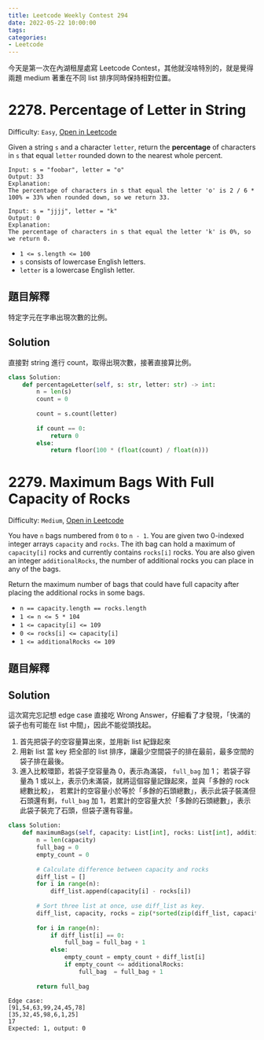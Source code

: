```yaml
---
title: Leetcode Weekly Contest 294
date: 2022-05-22 10:00:00
tags:
categories:
- Leetcode
---
```


今天是第一次在內湖租屋處寫 Leetcode Contest，其他就沒啥特別的，就是覺得兩題 medium 著重在不同 list 排序同時保持相對位置。

<!-- more -->

# 2278. Percentage of Letter in String

Difficulty: `Easy`, [Open in Leetcode](https://leetcode.com/contest/weekly-contest-294/problems/percentage-of-letter-in-string/)

Given a string `s` and a character `letter`, return the **percentage** of characters in `s` that equal `letter` rounded down to the nearest whole percent.

```
Input: s = "foobar", letter = "o"
Output: 33
Explanation:
The percentage of characters in s that equal the letter 'o' is 2 / 6 * 100% = 33% when rounded down, so we return 33.
```
```
Input: s = "jjjj", letter = "k"
Output: 0
Explanation:
The percentage of characters in s that equal the letter 'k' is 0%, so we return 0.
```

- `1 <= s.length <= 100`
- `s` consists of lowercase English letters.
- `letter` is a lowercase English letter.

## 題目解釋

特定字元在字串出現次數的比例。

## Solution

直接對 string 進行 count，取得出現次數，接著直接算比例。

```python
class Solution:
    def percentageLetter(self, s: str, letter: str) -> int:
        n = len(s)
        count = 0
        
        count = s.count(letter)
        
        if count == 0:
            return 0
        else:
            return floor(100 * (float(count) / float(n)))
```

# 2279. Maximum Bags With Full Capacity of Rocks

Difficulty: `Medium`, [Open in Leetcode](https://leetcode.com/contest/weekly-contest-294/problems/maximum-bags-with-full-capacity-of-rocks/)

You have `n` bags numbered from `0` to `n - 1`. You are given two 0-indexed integer arrays `capacity` and `rocks`. The ith bag can hold a maximum of `capacity[i]` rocks and currently contains `rocks[i]` rocks. You are also given an integer `additionalRocks`, the number of additional rocks you can place in any of the bags.

Return the maximum number of bags that could have full capacity after placing the additional rocks in some bags.

- `n == capacity.length == rocks.length`
- `1 <= n <= 5 * 104`
- `1 <= capacity[i] <= 109`
- `0 <= rocks[i] <= capacity[i]`
- `1 <= additionalRocks <= 109`

## 題目解釋



## Solution

這次寫完忘記想 edge case 直接吃 Wrong Answer，仔細看了才發現，「快滿的袋子也有可能在 list 中間」，因此不能從頭找起。

1. 首先把袋子的空容量算出來，並用新 list 紀錄起來
2. 用新 list 當 key 把全部的 list 排序，讓最少空間袋子的排在最前，最多空間的袋子排在最後。
3. 進入比較環節，若袋子空容量為 0，表示為滿袋， `full_bag` 加 1；
    若袋子容量為 1 或以上，表示仍未滿袋，就將這個容量記錄起來，並與「多餘的 rock 總數比較」，
    若累計的空容量小於等於「多餘的石頭總數」，表示此袋子裝滿但石頭還有剩，`full_bag` 加 1，若累計的空容量大於「多餘的石頭總數」，表示此袋子裝完了石頭，但袋子還有容量。


```python
class Solution:
    def maximumBags(self, capacity: List[int], rocks: List[int], additionalRocks: int) -> int:
        n = len(capacity)
        full_bag = 0
        empty_count = 0
        
        # Calculate difference between capacity and rocks
        diff_list = []
        for i in range(n):
            diff_list.append(capacity[i] - rocks[i])
        
        # Sort three list at once, use diff_list as key.
        diff_list, capacity, rocks = zip(*sorted(zip(diff_list, capacity, rocks)))
        
        for i in range(n):
            if diff_list[i] == 0:
                full_bag = full_bag + 1
            else:
                empty_count = empty_count + diff_list[i]
                if empty_count <= additionalRocks:
                    full_bag  = full_bag + 1
        
        return full_bag
```

```
Edge case:
[91,54,63,99,24,45,78]
[35,32,45,98,6,1,25]
17
Expected: 1, output: 0
```